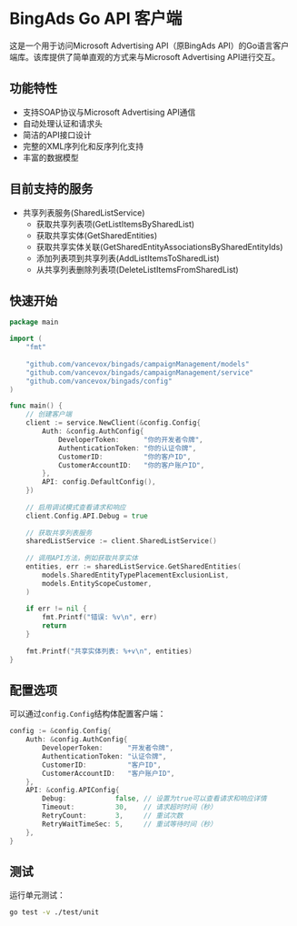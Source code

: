 # BingAds Go API 客户端

这是一个用于访问Microsoft Advertising API（原BingAds API）的Go语言客户端库。该库提供了简单直观的方式来与Microsoft Advertising API进行交互。

## 功能特性

- 支持SOAP协议与Microsoft Advertising API通信
- 自动处理认证和请求头
- 简洁的API接口设计
- 完整的XML序列化和反序列化支持
- 丰富的数据模型

## 目前支持的服务

- 共享列表服务(SharedListService)
  - 获取共享列表项(GetListItemsBySharedList)
  - 获取共享实体(GetSharedEntities)
  - 获取共享实体关联(GetSharedEntityAssociationsBySharedEntityIds)
  - 添加列表项到共享列表(AddListItemsToSharedList)
  - 从共享列表删除列表项(DeleteListItemsFromSharedList)

## 快速开始

```go
package main

import (
    "fmt"
    
    "github.com/vancevox/bingads/campaignManagement/models"
    "github.com/vancevox/bingads/campaignManagement/service"
    "github.com/vancevox/bingads/config"
)

func main() {
    // 创建客户端
    client := service.NewClient(&config.Config{
        Auth: &config.AuthConfig{
            DeveloperToken:      "你的开发者令牌",
            AuthenticationToken: "你的认证令牌",
            CustomerID:          "你的客户ID",
            CustomerAccountID:   "你的客户账户ID",
        },
        API: config.DefaultConfig(),
    })
    
    // 启用调试模式查看请求和响应
    client.Config.API.Debug = true
    
    // 获取共享列表服务
    sharedListService := client.SharedListService()
    
    // 调用API方法，例如获取共享实体
    entities, err := sharedListService.GetSharedEntities(
        models.SharedEntityTypePlacementExclusionList, 
        models.EntityScopeCustomer,
    )
    
    if err != nil {
        fmt.Printf("错误: %v\n", err)
        return
    }
    
    fmt.Printf("共享实体列表: %+v\n", entities)
}
```

## 配置选项

可以通过`config.Config`结构体配置客户端：

```go
config := &config.Config{
    Auth: &config.AuthConfig{
        DeveloperToken:      "开发者令牌",
        AuthenticationToken: "认证令牌",
        CustomerID:          "客户ID",
        CustomerAccountID:   "客户账户ID",
    },
    API: &config.APIConfig{
        Debug:            false, // 设置为true可以查看请求和响应详情
        Timeout:          30,    // 请求超时时间（秒）
        RetryCount:       3,     // 重试次数
        RetryWaitTimeSec: 5,     // 重试等待时间（秒）
    },
}
```

## 测试

运行单元测试：

```bash
go test -v ./test/unit
```
